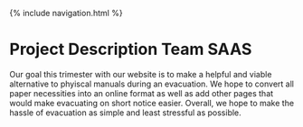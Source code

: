 {% include navigation.html %}

# Project Description Team SAAS
Our goal this trimester with our website is to make a helpful and viable alternative to phyiscal manuals during an evacuation. We hope to convert all paper necessities into an online format as well as add other pages that would make evacuating on short notice easier. Overall, we hope to make the hassle of evacuation as simple and least stressful as possible.
